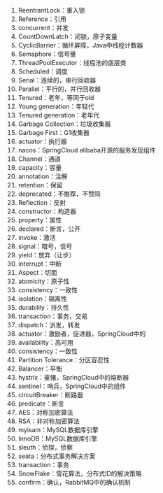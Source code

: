 1. ReentrantLock：重入锁
2. Reference：引用
3. concurrent：并发
4. CountDownLatch：闭锁，原子变量
5. CyclicBarrier：循环屏障，Java中线程计数器
6. Semaphore：信号量
7. ThreadPoolExecutor：线程池的底层类
8. Scheduled：调度
9. Serial：连续的，串行回收器
10. Parallel：平行的，并行回收器
11. Tenured：老年，等同于old
12. Young generation：年轻代
13. Tenured generation：老年代
14. Garbage Collection：垃圾收集器
15. Garbage First：G1收集器
16. actuator：执行器
17. nacos：SpringCloud alibaba开源的服务发现组件
18. Channel：通道
19. capacity：容量
20. annotation：注解
21. retention：保留
22. deprecated：不推荐，不赞同
23. Reflection：反射
24. constructor：构造器
25. property：属性
26. declared：断言，公开
27. invoke：激活
28. signal：暗号，信号
29. yield：放弃（让步）
30. interrupt：中断
31. Aspect：切面
32. atomicity：原子性
33. consistency：一致性
34. isolation：隔离性
35. durabilily：持久性
36. transaction：事务，交易
37. dispatch：派发，转发
38. actuator：激励者，促进器，SpringCloud中的
39. availability：高可用
40. consistency：一致性
41. Partition Tolerance：分区容忍性
42. Balancer：平衡
43. hystrix：豪猪，SpringCloud中的熔断器
44. sentinel：哨兵，SpringCloud中的组件
45. circuitBreaker：断路器
46. predicate：断言
47. AES：对称加密算法
48. RSA：非对称加密算法
49. myisam：MySQL数据库引擎
50. InnoDB：MySQL数据库引擎
51. sleuth：侦探，侦察
52. seata：分布式事务解决方案
53. transaction：事务
54. SnowFlake：雪花算法，分布式ID的解决策略
55. confirm：确认，RabbitMQ中的确认机制


